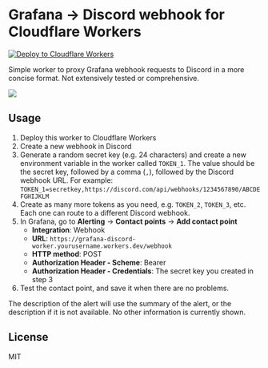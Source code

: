# Grafana → Discord webhook for Cloudflare Workers

[![Deploy to Cloudflare Workers](https://deploy.workers.cloudflare.com/button)](https://deploy.workers.cloudflare.com/?url=https://github.com/Lemmmy/grafana-discord-worker)

Simple worker to proxy Grafana webhook requests to Discord in a more concise format. Not extensively tested or
comprehensive.

![](https://lemmmy.s-ul.eu/IuqTEiGQ.png)

## Usage

1. Deploy this worker to Cloudflare Workers
2. Create a new webhook in Discord
3. Generate a random secret key (e.g. 24 characters) and create a new environment variable in the worker called 
   `TOKEN_1`. The value should be the secret key, followed by a comma (`,`), followed by the Discord webhook URL. For
   example:
   `TOKEN_1=secretkey,https://discord.com/api/webhooks/1234567890/ABCDEFGHIJKLM`
4. Create as many more tokens as you need, e.g. `TOKEN_2`, `TOKEN_3`, etc. Each one can route to a different Discord
   webhook.
5. In Grafana, go to **Alerting** → **Contact points** → **Add contact point**
   - **Integration**: Webhook
   - **URL**: `https://grafana-discord-worker.yourusername.workers.dev/webhook`
   - **HTTP method**: POST
   - **Authorization Header - Scheme**: Bearer
   - **Authorization Header - Credentials**: The secret key you created in step 3
6. Test the contact point, and save it when there are no problems.

The description of the alert will use the summary of the alert, or the description if it is not available. No other
information is currently shown.

## License

MIT
